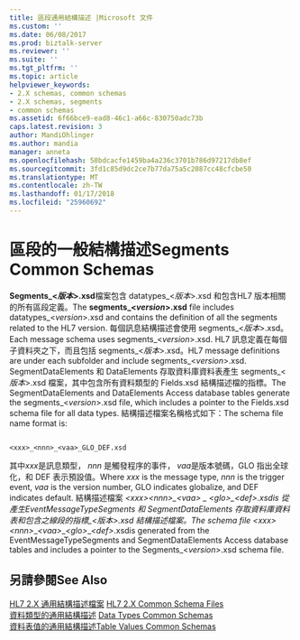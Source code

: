 ```yaml
---
title: 區段通用結構描述 |Microsoft 文件
ms.custom: ''
ms.date: 06/08/2017
ms.prod: biztalk-server
ms.reviewer: ''
ms.suite: ''
ms.tgt_pltfrm: ''
ms.topic: article
helpviewer_keywords:
- 2.X schemas, common schemas
- 2.X schemas, segments
- common schemas
ms.assetid: 6f66bce9-ead8-46c1-a66c-830750adc73b
caps.latest.revision: 3
author: MandiOhlinger
ms.author: mandia
manager: anneta
ms.openlocfilehash: 50bdcacfe1459ba4a236c3701b786d97217db8ef
ms.sourcegitcommit: 3fd1c85d9dc2ce7b77da75a5c2087cc48cfcbe50
ms.translationtype: MT
ms.contentlocale: zh-TW
ms.lasthandoff: 01/17/2018
ms.locfileid: "25960692"
---
```

# <a name="segments-common-schemas"></a><span data-ttu-id="aa3c0-102">區段的一般結構描述</span><span class="sxs-lookup"><span data-stu-id="aa3c0-102">Segments Common Schemas</span></span>
<span data-ttu-id="aa3c0-103">**Segments_\<*版本*\>.xsd**檔案包含 datatypes_\<*版本*\>.xsd 和包含HL7 版本相關的所有區段定義。</span><span class="sxs-lookup"><span data-stu-id="aa3c0-103">The **segments_\<*version*\>.xsd** file includes datatypes_\<*version*\>.xsd and contains the definition of all the segments related to the HL7 version.</span></span> <span data-ttu-id="aa3c0-104">每個訊息結構描述會使用 segments_\<*版本*\>.xsd。</span><span class="sxs-lookup"><span data-stu-id="aa3c0-104">Each message schema uses segments_\<*version*\>.xsd.</span></span> <span data-ttu-id="aa3c0-105">HL7 訊息定義在每個子資料夾之下，而且包括 segments_\<*版本*\>.xsd。</span><span class="sxs-lookup"><span data-stu-id="aa3c0-105">HL7 message definitions are under each subfolder and include segments_\<*version*\>.xsd.</span></span> <span data-ttu-id="aa3c0-106">SegmentDataElements 和 DataElements 存取資料庫資料表產生 segments_\<*版本*\>.xsd 檔案，其中包含所有資料類型的 Fields.xsd 結構描述檔的指標。</span><span class="sxs-lookup"><span data-stu-id="aa3c0-106">The SegmentDataElements and DataElements Access database tables generate the segments_\<*version*\>.xsd file, which includes a pointer to the Fields.xsd schema file for all data types.</span></span> <span data-ttu-id="aa3c0-107">結構描述檔案名稱格式如下：</span><span class="sxs-lookup"><span data-stu-id="aa3c0-107">The schema file name format is:</span></span>  
  
```  
  
<xxx>_<nnn>_<vaa>_GLO_DEF.xsd  
```  
  
 <span data-ttu-id="aa3c0-108">其中*xxx*是訊息類型，  *nnn* 是觸發程序的事件， *vaa*是版本號碼，GLO 指出全球化，和 DEF 表示預設值。</span><span class="sxs-lookup"><span data-stu-id="aa3c0-108">Where *xxx* is the message type, *nnn* is the trigger event, *vaa* is the version number, GLO indicates globalize, and DEF indicates default.</span></span> <span data-ttu-id="aa3c0-109">結構描述檔案 *\<xxx\>*_*\<nnn\>*\_*\<vaa\>*  \_  *\<glo\>*\_*\<def\>*.xsdis 從產生EventMessageTypeSegments 和 SegmentDataElements 存取資料庫資料表和包含之線段的指標\_\<*版本*\>.xsd 結構描述檔案。</span><span class="sxs-lookup"><span data-stu-id="aa3c0-109">The schema file *\<xxx\>*_*\<nnn\>*\_*\<vaa\>*\_*\<glo\>*\_*\<def\>*.xsdis generated from the EventMessageTypeSegments and SegmentDataElements Access database tables and includes a pointer to the Segments\_\<*version*\>.xsd schema file.</span></span>  
  
## <a name="see-also"></a><span data-ttu-id="aa3c0-110">另請參閱</span><span class="sxs-lookup"><span data-stu-id="aa3c0-110">See Also</span></span>  
 <span data-ttu-id="aa3c0-111">[HL7 2.X 通用結構描述檔案](../../adapters-and-accelerators/accelerator-hl7/hl7-2-x-common-schema-files.md) </span><span class="sxs-lookup"><span data-stu-id="aa3c0-111">[HL7 2.X Common Schema Files](../../adapters-and-accelerators/accelerator-hl7/hl7-2-x-common-schema-files.md) </span></span>  
 <span data-ttu-id="aa3c0-112">[資料類型的通用結構描述](../../adapters-and-accelerators/accelerator-hl7/data-types-common-schemas.md) </span><span class="sxs-lookup"><span data-stu-id="aa3c0-112">[Data Types Common Schemas](../../adapters-and-accelerators/accelerator-hl7/data-types-common-schemas.md) </span></span>  
 [<span data-ttu-id="aa3c0-113">資料表值的通用結構描述</span><span class="sxs-lookup"><span data-stu-id="aa3c0-113">Table Values Common Schemas</span></span>](../../adapters-and-accelerators/accelerator-hl7/table-values-common-schemas.md)